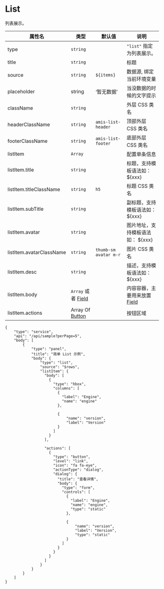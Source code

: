 # List

列表展示。

| 属性名                   | 类型                             | 默认值                | 说明                                       |
| ------------------------ | -------------------------------- | --------------------- | ------------------------------------------ |
| type                     | `string`                         |                       | `"list"` 指定为列表展示。                  |
| title                    | `string`                         |                       | 标题                                       |
| source                   | `string`                         | `${items}`            | 数据源, 绑定当前环境变量                   |
| placeholder              | string                           | ‘暂无数据’            | 当没数据的时候的文字提示                   |
| className                | `string`                         |                       | 外层 CSS 类名                              |
| headerClassName          | `string`                         | `amis-list-header`    | 顶部外层 CSS 类名                          |
| footerClassName          | `string`                         | `amis-list-footer`    | 底部外层 CSS 类名                          |
| listItem                 | `Array`                          |                       | 配置单条信息                               |
| listItem.title           | `string`                         |                       | 标题，支持模板语法如： \${xxx}             |
| listItem.titleClassName  | `string`                         | `h5`                  | 标题 CSS 类名                              |
| listItem.subTitle        | `string`                         |                       | 副标题，支持模板语法如： \${xxx}           |
| listItem.avatar          | `string`                         |                       | 图片地址，支持模板语法如： \${xxx}         |
| listItem.avatarClassName | `string`                         | `thumb-sm avatar m-r` | 图片 CSS 类名                              |
| listItem.desc            | `string`                         |                       | 描述，支持模板语法如： \${xxx}             |
| listItem.body            | `Array` 或者 [Field](./Field.md) |                       | 内容容器，主要用来放置 [Field](./Field.md) |
| listItem.actions         | Array Of [Button](./Form/Button.md)   |                       | 按钮区域                                   |

```schema:height="400" scope="body"
{
    "type": "service",
    "api": "/api/sample?perPage=5",
    "body": [
        {
            "type": "panel",
            "title": "简单 List 示例",
            "body": {
                "type": "list",
                "source": "$rows",
                "listItem": {
                  "body": [
                    {
                      "type": "hbox",
                      "columns": [
                        {
                          "label": "Engine",
                          "name": "engine"
                        },

                        {
                            "name": "version",
                            "label": "Version"
                        }
                      ]
                    }
                  ],

                  "actions": [
                    {
                      "type": "button",
                      "level": "link",
                      "icon": "fa fa-eye",
                      "actionType": "dialog",
                      "dialog": {
                        "title": "查看详情",
                        "body": {
                          "type": "form",
                          "controls": [
                            {
                              "label": "Engine",
                              "name": "engine",
                              "type": "static"
                            },

                            {
                                "name": "version",
                                "label": "Version",
                                "type": "static"
                            }
                          ]
                        }
                      }
                    }
                  ]
                }
            }
        }
    ]
}
```
